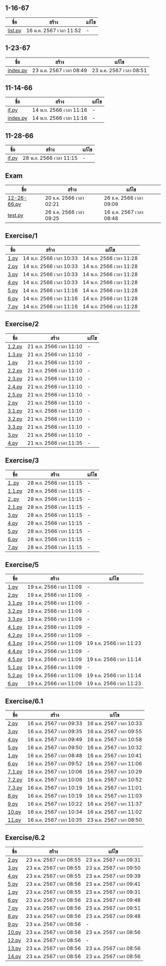 
## 1-16-67

ชื่อ | สร้าง | แก้ไข
---| ----| ---
[list.py](1-16-67/list.py) | 16 ม.ค. 2567 เวลา 11:52 | - 

## 1-23-67

ชื่อ | สร้าง | แก้ไข
---| ----| ---
[index.py](1-23-67/index.py) | 23 ม.ค. 2567 เวลา 08:49 | 23 ม.ค. 2567 เวลา 08:51

## 11-14-66

ชื่อ | สร้าง | แก้ไข
---| ----| ---
[if.py](11-14-66/if.py) | 14 พ.ย. 2566 เวลา 11:16 | - 
[index.py](11-14-66/index.py) | 14 พ.ย. 2566 เวลา 11:16 | - 

## 11-28-66

ชื่อ | สร้าง | แก้ไข
---| ----| ---
[if.py](11-28-66/if.py) | 28 พ.ย. 2566 เวลา 11:15 | - 

## Exam

ชื่อ | สร้าง | แก้ไข
---| ----| ---
[12-26-66.py](Exam/12-26-66.py) | 20 ธ.ค. 2566 เวลา 02:21 | 26 ธ.ค. 2566 เวลา 09:09
[test.py](Exam/test.py) | 26 ธ.ค. 2566 เวลา 09:25 | 16 ม.ค. 2567 เวลา 08:48

## Exercise/1

ชื่อ | สร้าง | แก้ไข
---| ----| ---
[1.py](Exercise/1/1.py) | 14 พ.ย. 2566 เวลา 10:33 | 14 พ.ย. 2566 เวลา 11:28
[2.py](Exercise/1/2.py) | 14 พ.ย. 2566 เวลา 10:33 | 14 พ.ย. 2566 เวลา 11:28
[3.py](Exercise/1/3.py) | 14 พ.ย. 2566 เวลา 10:33 | 14 พ.ย. 2566 เวลา 11:28
[4.py](Exercise/1/4.py) | 14 พ.ย. 2566 เวลา 10:33 | 14 พ.ย. 2566 เวลา 11:28
[5.py](Exercise/1/5.py) | 14 พ.ย. 2566 เวลา 11:16 | 14 พ.ย. 2566 เวลา 11:28
[6.py](Exercise/1/6.py) | 14 พ.ย. 2566 เวลา 11:16 | 14 พ.ย. 2566 เวลา 11:28
[7.py](Exercise/1/7.py) | 14 พ.ย. 2566 เวลา 11:16 | 14 พ.ย. 2566 เวลา 11:28

## Exercise/2

ชื่อ | สร้าง | แก้ไข
---| ----| ---
[1.2.py](Exercise/2/1.2.py) | 21 พ.ย. 2566 เวลา 11:10 | - 
[1.3.py](Exercise/2/1.3.py) | 21 พ.ย. 2566 เวลา 11:10 | - 
[1.py](Exercise/2/1.py) | 21 พ.ย. 2566 เวลา 11:10 | - 
[2.2.py](Exercise/2/2.2.py) | 21 พ.ย. 2566 เวลา 11:10 | - 
[2.3.py](Exercise/2/2.3.py) | 21 พ.ย. 2566 เวลา 11:10 | - 
[2.4.py](Exercise/2/2.4.py) | 21 พ.ย. 2566 เวลา 11:10 | - 
[2.5.py](Exercise/2/2.5.py) | 21 พ.ย. 2566 เวลา 11:10 | - 
[2.py](Exercise/2/2.py) | 21 พ.ย. 2566 เวลา 11:10 | - 
[3.1.py](Exercise/2/3.1.py) | 21 พ.ย. 2566 เวลา 11:10 | - 
[3.2.py](Exercise/2/3.2.py) | 21 พ.ย. 2566 เวลา 11:10 | - 
[3.3.py](Exercise/2/3.3.py) | 21 พ.ย. 2566 เวลา 11:10 | - 
[3.py](Exercise/2/3.py) | 21 พ.ย. 2566 เวลา 11:10 | - 
[4.py](Exercise/2/4.py) | 21 พ.ย. 2566 เวลา 11:35 | - 

## Exercise/3

ชื่อ | สร้าง | แก้ไข
---| ----| ---
[1..py](Exercise/3/1..py) | 28 พ.ย. 2566 เวลา 11:15 | - 
[1.1.py](Exercise/3/1.1.py) | 28 พ.ย. 2566 เวลา 11:15 | - 
[2..py](Exercise/3/2..py) | 28 พ.ย. 2566 เวลา 11:15 | - 
[2.1.py](Exercise/3/2.1.py) | 28 พ.ย. 2566 เวลา 11:15 | - 
[3.py](Exercise/3/3.py) | 28 พ.ย. 2566 เวลา 11:15 | - 
[4.py](Exercise/3/4.py) | 28 พ.ย. 2566 เวลา 11:15 | - 
[5.py](Exercise/3/5.py) | 28 พ.ย. 2566 เวลา 11:15 | - 
[6.py](Exercise/3/6.py) | 28 พ.ย. 2566 เวลา 11:15 | - 
[7.py](Exercise/3/7.py) | 28 พ.ย. 2566 เวลา 11:15 | - 

## Exercise/5

ชื่อ | สร้าง | แก้ไข
---| ----| ---
[1.py](Exercise/5/1.py) | 19 ธ.ค. 2566 เวลา 11:09 | - 
[2.py](Exercise/5/2.py) | 19 ธ.ค. 2566 เวลา 11:09 | - 
[3.1.py](Exercise/5/3.1.py) | 19 ธ.ค. 2566 เวลา 11:09 | - 
[3.2.py](Exercise/5/3.2.py) | 19 ธ.ค. 2566 เวลา 11:09 | - 
[3.3.py](Exercise/5/3.3.py) | 19 ธ.ค. 2566 เวลา 11:09 | - 
[4.1.py](Exercise/5/4.1.py) | 19 ธ.ค. 2566 เวลา 11:09 | - 
[4.2.py](Exercise/5/4.2.py) | 19 ธ.ค. 2566 เวลา 11:09 | - 
[4.3.py](Exercise/5/4.3.py) | 19 ธ.ค. 2566 เวลา 11:09 | 19 ธ.ค. 2566 เวลา 11:23
[4.4.py](Exercise/5/4.4.py) | 19 ธ.ค. 2566 เวลา 11:09 | - 
[4.5.py](Exercise/5/4.5.py) | 19 ธ.ค. 2566 เวลา 11:09 | 19 ธ.ค. 2566 เวลา 11:14
[5.1.py](Exercise/5/5.1.py) | 19 ธ.ค. 2566 เวลา 11:09 | - 
[5.2.py](Exercise/5/5.2.py) | 19 ธ.ค. 2566 เวลา 11:09 | 19 ธ.ค. 2566 เวลา 11:14
[6.py](Exercise/5/6.py) | 19 ธ.ค. 2566 เวลา 11:09 | 19 ธ.ค. 2566 เวลา 11:23

## Exercise/6.1

ชื่อ | สร้าง | แก้ไข
---| ----| ---
[2.py](Exercise/6.1/2.py) | 16 ม.ค. 2567 เวลา 09:33 | 16 ม.ค. 2567 เวลา 10:33
[3.py](Exercise/6.1/3.py) | 16 ม.ค. 2567 เวลา 09:35 | 16 ม.ค. 2567 เวลา 09:55
[4.py](Exercise/6.1/4.py) | 16 ม.ค. 2567 เวลา 09:49 | 16 ม.ค. 2567 เวลา 10:58
[5.py](Exercise/6.1/5.py) | 16 ม.ค. 2567 เวลา 09:50 | 16 ม.ค. 2567 เวลา 10:32
[1.py](Exercise/6.1/1.py) | 16 ม.ค. 2567 เวลา 08:48 | 16 ม.ค. 2567 เวลา 10:41
[6.py](Exercise/6.1/6.py) | 16 ม.ค. 2567 เวลา 09:52 | 16 ม.ค. 2567 เวลา 11:06
[7.1.py](Exercise/6.1/7.1.py) | 16 ม.ค. 2567 เวลา 10:06 | 16 ม.ค. 2567 เวลา 10:29
[7.2.py](Exercise/6.1/7.2.py) | 16 ม.ค. 2567 เวลา 10:08 | 16 ม.ค. 2567 เวลา 10:52
[7.3.py](Exercise/6.1/7.3.py) | 16 ม.ค. 2567 เวลา 10:19 | 16 ม.ค. 2567 เวลา 11:01
[8.py](Exercise/6.1/8.py) | 16 ม.ค. 2567 เวลา 10:19 | 16 ม.ค. 2567 เวลา 11:03
[9.py](Exercise/6.1/9.py) | 16 ม.ค. 2567 เวลา 10:22 | 16 ม.ค. 2567 เวลา 11:37
[10.py](Exercise/6.1/10.py) | 16 ม.ค. 2567 เวลา 10:34 | 16 ม.ค. 2567 เวลา 11:02
[11.py](Exercise/6.1/11.py) | 16 ม.ค. 2567 เวลา 10:35 | 23 ม.ค. 2567 เวลา 08:50

## Exercise/6.2

ชื่อ | สร้าง | แก้ไข
---| ----| ---
[2.py](Exercise/6.2/2.py) | 23 ม.ค. 2567 เวลา 08:55 | 23 ม.ค. 2567 เวลา 09:31
[3.py](Exercise/6.2/3.py) | 23 ม.ค. 2567 เวลา 08:55 | 23 ม.ค. 2567 เวลา 09:50
[4.py](Exercise/6.2/4.py) | 23 ม.ค. 2567 เวลา 08:55 | 23 ม.ค. 2567 เวลา 09:39
[5.py](Exercise/6.2/5.py) | 23 ม.ค. 2567 เวลา 08:56 | 23 ม.ค. 2567 เวลา 09:41
[1.py](Exercise/6.2/1.py) | 23 ม.ค. 2567 เวลา 08:55 | 23 ม.ค. 2567 เวลา 09:31
[6.py](Exercise/6.2/6.py) | 23 ม.ค. 2567 เวลา 08:56 | 23 ม.ค. 2567 เวลา 09:48
[7.py](Exercise/6.2/7.py) | 23 ม.ค. 2567 เวลา 08:56 | 23 ม.ค. 2567 เวลา 09:51
[8.py](Exercise/6.2/8.py) | 23 ม.ค. 2567 เวลา 08:56 | 23 ม.ค. 2567 เวลา 09:48
[9.py](Exercise/6.2/9.py) | 23 ม.ค. 2567 เวลา 08:56 | - 
[10.py](Exercise/6.2/10.py) | 23 ม.ค. 2567 เวลา 08:56 | 23 ม.ค. 2567 เวลา 08:56
[12.py](Exercise/6.2/12.py) | 23 ม.ค. 2567 เวลา 08:56 | - 
[13.py](Exercise/6.2/13.py) | 23 ม.ค. 2567 เวลา 08:56 | 23 ม.ค. 2567 เวลา 08:56
[14.py](Exercise/6.2/14.py) | 23 ม.ค. 2567 เวลา 08:56 | 23 ม.ค. 2567 เวลา 08:56